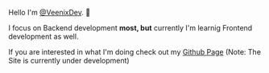 Hello I'm [@VeenixDev](https://github.com/VeenixDev). 👋  
  
I focus on Backend development **most, but** currently I'm learnig Frontend development as well.  
  
If you are interested in what I'm doing check out my [Github Page](https://veenixdev.github.io) (Note: The Site is currently under development)

<!---
VeenixDev/VeenixDev is a ✨ special ✨ repository because its `README.md` (this file) appears on your GitHub profile.
You can click the Preview link to take a look at your changes.
--->
